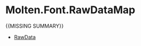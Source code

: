 ﻿  
# Molten.Font.RawDataMap
{{MISSING SUMMARY}}
  
*  [RawData](docs/Molten.Font/Molten/Font/RawDataMap/RawData.md)